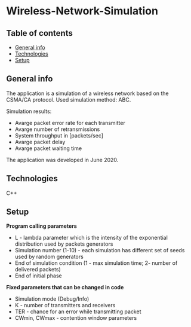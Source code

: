 # Wireless-Network-Simulation

## Table of contents
* [General info](#general-info)
* [Technologies](#technologies)
* [Setup](#setup)

## General info
The application is a simulation of a wireless network based on the CSMA/CA protocol. 
Used simulation method: ABC.

Simulation results:
* Avarge packet error rate for each transmitter
* Avarge number of retransmissions
* System throughput in [packets/sec]
* Avarge packet delay
* Avarge packet waiting time

The application was developed in June 2020.

## Technologies

C++

## Setup

**Program calling parameters**

* L - lambda parameter which is the intensity of the exponential distribution used by packets generators
* Simulation number (1-10) - each simulation has different set of seeds used by random generators 
* End of simulation condition (1 - max simulation time; 2- number of delivered packets) 
* End of initial phase

**Fixed parameters that can be changed in code**

* Simulation mode (Debug/Info)
* K - number of transmitters and receivers
* TER - chance for an error while transmitting packet
* CWmin, CWmax - contention window parameters 

